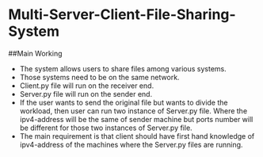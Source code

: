 # Multi-Server-Client-File-Sharing-System
##Main Working
- The system allows users to share files among various systems.
- Those systems need to be on the same network.
- Client.py file will run on the receiver end.
- Server.py file will run on the sender end.
- If the user wants to send the original file but wants to divide the workload, then user can run two instance of Server.py file. Where the ipv4-address will be the same of sender machine but ports number will be different for those two instances of Server.py file.
- The main requirement is that client should have first hand knowledge of ipv4-address of the machines where the Server.py files are running.
